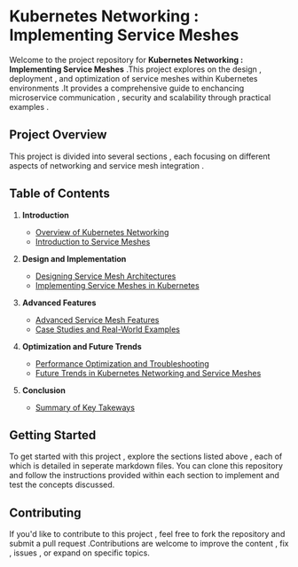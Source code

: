 # Kubernetes Networking : Implementing Service Meshes

Welcome to the project repository for **Kubernetes Networking : Implementing Service Meshes** .This project explores on the design , deployment , and optimization of service meshes within Kubernetes environments .It provides a comprehensive guide to enchancing microservice communication , security and scalability through practical examples .

## Project Overview

This project is divided into several sections , each focusing on different aspects of networking and service mesh integration .

## Table of Contents

1. **Introduction**

   - [Overview of Kubernetes Networking](/Introduction/1_Introduction_to_Kubernetes_Networking.md)
   - [Introduction to Service Meshes](/Introduction/2_Introduction_to_Services_Meshes.md)

2. **Design and Implementation**

   - [Designing Service Mesh Architectures]()
   - [Implementing Service Meshes in Kubernetes]()

3. **Advanced Features**

   - [Advanced Service Mesh Features]()
   - [Case Studies and Real-World Examples]()

4. **Optimization and Future Trends**
   - [Performance Optimization and Troubleshooting]()
   - [Future Trends in Kubernetes Networking and Service Meshes]()
5. **Conclusion**
   - [Summary of Key Takeways]()

## Getting Started

To get started with this project , explore the sections listed above , each of which is detailed in seperate markdown files. You can clone this repository and follow the instructions provided within each section to implement and test the concepts discussed.

## Contributing

If you'd like to contribute to this project , feel free to fork the repository and submit a pull request .Contributions are welcome to improve the content , fix , issues , or expand on specific topics.

<!-- Service Meshes: Principles, Patterns, and Practices : https://medium.com/oolooroo/designing-service-meshes-principles-challenges-and-evolution-56f112355db3 -->

<!-- Service Mesh for Microservices : https://medium.com/microservices-in-practice/service-mesh-for-microservices-2953109a3c9a -->
